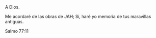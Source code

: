 A Dios.

Me acordaré de las obras de JAH;
Sí, haré yo memoria de tus maravillas antiguas.

Salmo 77:11
